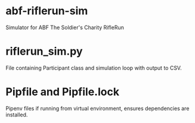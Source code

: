 # abf-riflerun-sim
Simulator for ABF The Soldier's Charity RifleRun

# riflerun_sim.py
File containing Participant class and simulation loop with output to CSV.

# Pipfile and Pipfile.lock
Pipenv files if running from virtual environment, ensures dependencies are installed.
